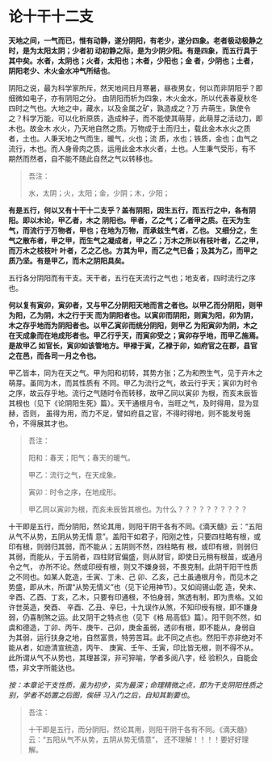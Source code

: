 论十干十二支
===================================================================================
**天地之间，一气而已，惟有动静，遂分阴阳，有老少，遂分四象。老者极动极静之时，是为太阳太阴；少者初
动初静之际，是为少阴少阳。有是四象，而五行具于其中矣。水者，太阴也；火者，太阳也；木者，少阳也；金
者，少阴也；土者，阴阳老少、木火金水冲气所结也**。

阴阳之说，最为科学家所斥，然天地间日月寒暑，昼夜男女，何以而非阴阳乎？即细微如电子，亦有阴阳之分。
由阴阳而析为四象，木火金水，所以代表春夏秋冬四时之气也。大地之中，藏水，以及金属之矿，孰造成之？万
卉萌生，孰使令之？科学万能，可以化析原质，造成种子，而不能使其萌芽，此萌芽之活动力，即木也。故金木
水火，乃天地自然之质。万物成于土而归土，载此金木水火之质者，土也。人秉天地之气而生，暖气，火也；流
质，水也；铁质，金也；血气之流行，木也。而人身骨肉之质，运用此金木水火者，土也。人生秉气受形，有不
期然而然者，自不能不随此自然之气以转移也。

>   吾注：
>
>   水，太阴；火，太阳；金，少阴；木，少阳；　

**有是五行，何以又有十干十二支乎？盖有阴阳，因生五行，而五行之中，各有阴阳。即以木论，甲乙者，木之
阴阳也。甲者，乙之气；乙者甲之质。在天为生气，而流行于万物者，甲也；在地为万物，而承兹生气者，乙也。
又细分之，生气之散布者，甲之甲，而生气之凝成者，甲之乙；万木之所以有枝叶者，乙之甲，而万木之枝枝叶
叶者，乙之乙也。方其为甲，而乙之气已备；及其为乙，而甲之质乃坚。有是甲乙，而木之阴阳具矣。**

五行各分阴阳而有干支。天干者，五行在天流行之气也；地支者，四时流行之序也。

**何以复有寅卯，寅卯者，又与甲乙分阴阳天地而言之者也。以甲乙而分阴阳，则甲为阳，乙为阴，木之行于天
而为阴阳者也。以寅卯而阴阳，则寅为阳，卯为阴，木之存乎地而为阴阳者也。以甲乙寅卯而统分阴阳，则甲乙
为阳寅卯为阴，木之在天成象而在地成形者也。甲乙行乎天，而寅卯受之；寅卯存乎地，而甲乙施焉。是故甲乙
如官长，寅卯如该管地方。甲䘵于寅，乙䘵于卯，如府官之在郡，县官之在邑，而各司一月之令也。**

甲乙皆本，同为在天之气。甲为阳和初转，其势方张；乙为和煦生气，见于卉木之萌芽。虽同为木，而其性质有
不同。甲乙为流行之气，故云行乎天；寅卯为时令之序，故云存乎地。流行之气随时令而转移，故甲乙同以寅卯
为根，而亥未辰皆其根也（见下《论阴阳生死》篇）。天干通根月令，当旺之气，及时得用，显为显赫，否则，
虽得为用，而力不足，譬如府县之官，不得时得地，则不能发号施令，不得展其才也。

> 吾注：
>
> 阳和：春天；阳气；春天的暖气。
>
> 甲乙：流行之气，在天成象。
>
> 寅卯：时令之序，在地成形。
>
>  甲乙同以寅卯为根，而亥未辰皆其根也。为什么？？？？？？？？？？

十干即是五行，而分阴阳，然论其用，则阳干阴干各有不同。《滴天髓》云：“五阳从气不从势，五阴从势无情
意”。盖阳干如君子，阳刚之性，只要四柱略有根，或印有根，则弱归其弱，而不能从；五阴则不然，四柱略有
根，或印有根，则弱归其弱，而能从，于五阴者，四柱财官偏盛，则从财官，即使日元稍有根苗，或通月令之气，
亦所不论。然或印绶有根，则又不嫌身弱，不畏克制。此阴干阳干性质之不同也。如某人亁造，壬寅、丁未、己
卯、乙亥，己土虽通根月令，而见木之势盛，即从木，所谓“从势无情义”也（见下论用神节）。又如阎锡山亁
造，癸未、辛酉、乙酉、丁亥，乙木，只要有印通根，不怕身弱，煞透有制，即为贵格。又如许世英造，癸酉、
辛酉、乙丑、辛巳，十九误作从煞，不知印绶有根，即不嫌身弱，仍喜制煞之运。此又阴干之特点也（见下《格
局高低》篇）。阳干则不然，如虞和德造，丁卯、丙午、庚午、己卯，庚金虽弱，透卯有根，即不能从，身弱自
为其弱，运行扶身之地，自然富贵，特劳苦耳。此不同之点也。然阳干亦非绝对不能从者，如逊清宣统造，丙午、
庚寅、壬午、壬寅，印比皆无根，则不得不从。此所谓从气不从势也，其理甚深，非可猝喻，学者多阅八字，经
验积久，自能会悟，非文字所能达也。

*按：本章论干支性质，虽为初步，实为最深；命理精微之点，即为干支阴阳性质之别，学者不妨置之后图，俟研
习入门之后，自知其㔐要也*。

> 吾注：
> 
> 十干即是五行，而分阴阳，然论其用，则阳干阴干各有不同。《滴天髓》云：“五阳从气不从势，五阴从势无情意”，
> 还不理解！！！！要好好理解。
